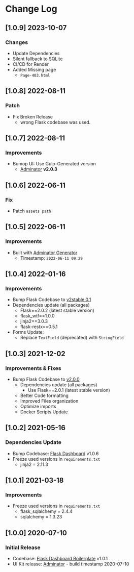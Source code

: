 # Change Log

## [1.0.9] 2023-10-07
### Changes

- Update Dependencies
- Silent fallback to SQLite
- CI/CD for Render
- Added Missing page
  - `Page-403.html`

## [1.0.8] 2022-08-11
### Patch

- Fix Broken Release
  - wrong Flask codebase was used. 

## [1.0.7] 2022-08-11
### Improvements

- Bumop UI: Use Gulp-Generated version
  - [Adminator](https://github.com/app-generator/adminator) **v2.0.3**

## [1.0.6] 2022-06-11
### Fix

- Patch `assets path`


## [1.0.5] 2022-06-11
### Improvements

- Built with [Adminator Generator](https://appseed.us/generator/adminator/)
  - Timestamp: `2022-06-11 09:29`

## [1.0.4] 2022-01-16
### Improvements

- Bump Flask Codebase to [v2stable.0.1](https://github.com/app-generator/boilerplate-code-flask-dashboard/releases)
- Dependencies update (all packages) 
  - Flask==2.0.2 (latest stable version)
  - flask_wtf==1.0.0
  - jinja2==3.0.3
  - flask-restx==0.5.1
- Forms Update:
  - Replace `TextField` (deprecated) with `StringField`

## [1.0.3] 2021-12-02
### Improvements & Fixes

- Bump Flask Codebase to [v2.0.0](https://github.com/app-generator/boilerplate-code-flask-dashboard/releases)
  - Dependencies update (all packages)
    - Use Flask==2.0.1 (latest stable version)
  - Better Code formatting
  - Improved Files organization
  - Optimize imports
  - Docker Scripts Update 

## [1.0.2] 2021-05-16
### Dependencies Update

- Bump Codebase: [Flask Dashboard](https://github.com/app-generator/boilerplate-code-flask-dashboard) v1.0.6
- Freeze used versions in `requirements.txt`
    - jinja2 = 2.11.3

## [1.0.1] 2021-03-18
### Improvements

- Freeze used versions in `requirements.txt`
    - flask_sqlalchemy = 2.4.4
    - sqlalchemy = 1.3.23

## [1.0.0] 2020-07-10
### Initial Release

- Codebase: [Flask Dashboard Boilerplate](https://github.com/app-generator/boilerplate-code-flask-dashboard) v1.0.1
- UI Kit release: [Adminator](https://github.com/puikinsh/Adminator-admin-dashboard) - build timestamp 2020-07-10
